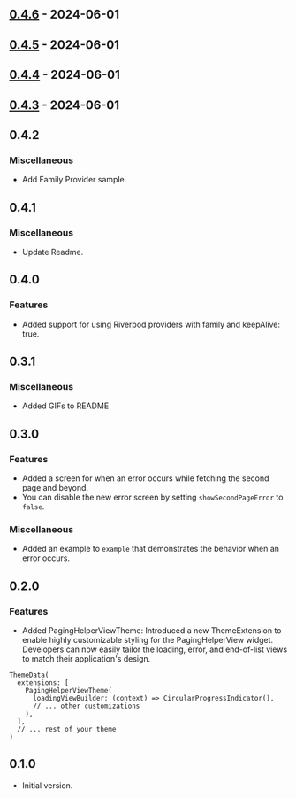 ## [0.4.6](https://github.com/K9i-0/riverpod_paging_utils/compare/0.4.5...0.4.6) - 2024-06-01

## [0.4.5](https://github.com/K9i-0/riverpod_paging_utils/compare/0.4.4...0.4.5) - 2024-06-01

## [0.4.4](https://github.com/K9i-0/riverpod_paging_utils/compare/0.4.3...0.4.4) - 2024-06-01

## [0.4.3](https://github.com/K9i-0/riverpod_paging_utils/compare/0.4.2...0.4.3) - 2024-06-01

## 0.4.2

### Miscellaneous
- Add Family Provider sample.

## 0.4.1

### Miscellaneous
- Update Readme.

## 0.4.0

### Features
- Added support for using Riverpod providers with family and keepAlive: true.

## 0.3.1

### Miscellaneous

- Added GIFs to README

## 0.3.0

### Features
- Added a screen for when an error occurs while fetching the second page and beyond.
- You can disable the new error screen by setting `showSecondPageError` to `false`.

### Miscellaneous

- Added an example to `example` that demonstrates the behavior when an error occurs.

## 0.2.0

### Features
- Added PagingHelperViewTheme: Introduced a new ThemeExtension to enable highly customizable styling for the PagingHelperView widget. Developers can now easily tailor the loading, error, and end-of-list views to match their application's design.

```
ThemeData(
  extensions: [
    PagingHelperViewTheme(
      loadingViewBuilder: (context) => CircularProgressIndicator(),
      // ... other customizations
    ),
  ],
  // ... rest of your theme
)
```

## 0.1.0

* Initial version.
